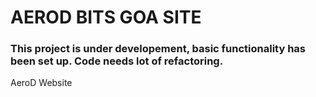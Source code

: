 # AEROD BITS GOA SITE

### This project is under developement, basic functionality has been set up. Code needs lot of refactoring.
AeroD Website
